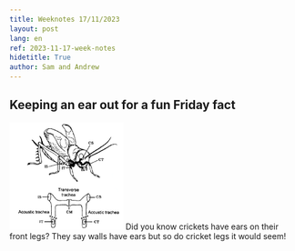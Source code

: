 ```yaml
---
title: Weeknotes 17/11/2023
layout: post
lang: en
ref: 2023-11-17-week-notes
hidetitle: True
author: Sam and Andrew
---
```


## Keeping an ear out for a fun Friday fact ##
![Cricket ears]( https://github.com/nrw-digital/week-notes/blob/a60f4626f6a56809f25b8845a96cca0d6b1eefe6/images/cricket.png?raw=true)
Did you know crickets have ears on their front legs? They say walls have ears but so do cricket legs it would seem!
